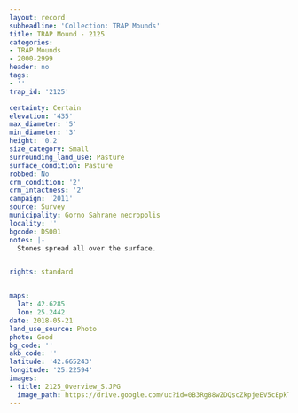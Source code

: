 ```yaml
---
layout: record
subheadline: 'Collection: TRAP Mounds'
title: TRAP Mound - 2125
categories:
- TRAP Mounds
- 2000-2999
header: no
tags:
- ''
trap_id: '2125'

certainty: Certain
elevation: '435'
max_diameter: '5'
min_diameter: '3'
height: '0.2'
size_category: Small
surrounding_land_use: Pasture
surface_condition: Pasture
robbed: No
crm_condition: '2'
crm_intactness: '2'
campaign: '2011'
source: Survey
municipality: Gorno Sahrane necropolis
locality: ''
bgcode: DS001
notes: |-
  Stones spread all over the surface.


rights: standard


maps:
  lat: 42.6285
  lon: 25.2442
date: 2018-05-21
land_use_source: Photo
photo: Good
bg_code: ''
akb_code: ''
latitude: '42.665243'
longitude: '25.22594'
images:
- title: 2125_Overview_S.JPG
  image_path: https://drive.google.com/uc?id=0B3Rg88wZDQscZkpjeEV5cEpkTjg
---
```

